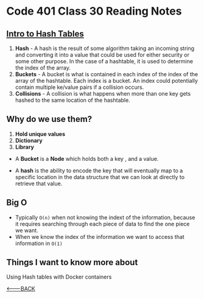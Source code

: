 # Code 401 Class 30 Reading Notes

## [Intro to Hash Tables](https://codefellows.github.io/common_curriculum/data_structures_and_algorithms/Code_401/class-30/resources/Hashtables.html)

1. **Hash** - A hash is the result of some algorithm taking an incoming string and converting it into a value that could be used for either security or some other purpose. In the case of a hashtable, it is used to determine the index of the array.
2. **Buckets** - A bucket is what is contained in each index of the index of the array of the hashtable. Each index is a bucket. An index could potentially contain multiple ke/value pairs if a collision occurs.
3. **Collisions** - A collision is what happens when more than one key gets hashed to the same location of the hashtable.

## Why do we use them?

1. **Hold unique values**
2. **Dictionary**
3. **Library**

- A **Bucket** is a **Node** which holds both a key , and a value.

- A **hash** is the ability to encode the key that will eventually map to a specific location in the data structure that we can look at directly to retrieve that value.

## Big O

- Typically `O(n)` when not knowing the indext of the information, because it requires searching through each piece of data to find the one piece we want.
- When we know the index of the information we want to access that information in `O(1)`

## Things I want to know more about

Using Hash tables with Docker containers

[<---BACK](README.md)
